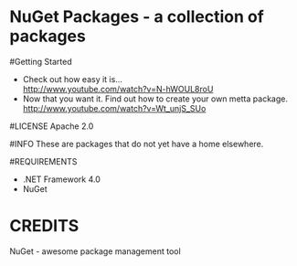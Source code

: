 NuGet Packages - a collection of packages
=============================================
  
#Getting Started
- Check out how easy it is... <br>http://www.youtube.com/watch?v=N-hWOUL8roU
- Now that you want it. Find out how to create your own metta package. <br>http://www.youtube.com/watch?v=Wt_unjS_SUo

#LICENSE
Apache 2.0  
  
#INFO
These are packages that do not yet have a home elsewhere.
  
#REQUIREMENTS
* .NET Framework 4.0  
* NuGet
  
# CREDITS
NuGet - awesome package management tool